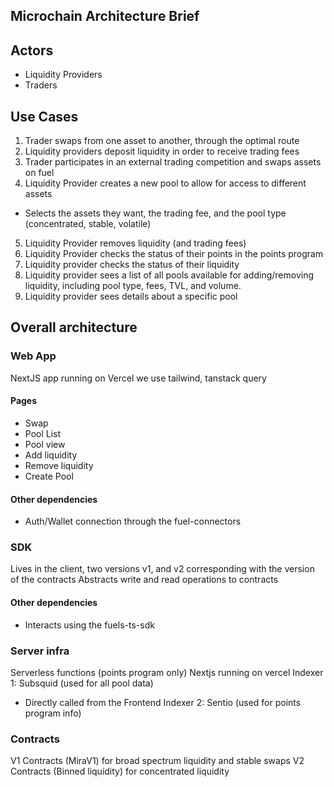 ## Microchain Architecture Brief

## Actors

- Liquidity Providers
- Traders

## Use Cases

1. Trader swaps from one asset to another, through the optimal route
2. Liquidity providers deposit liquidity in order to receive trading fees
3. Trader participates in an external trading competition and swaps assets on fuel
4. Liquidity Provider creates a new pool to allow for access to different assets

- Selects the assets they want, the trading fee, and the pool type (concentrated, stable, volatile)

5. Liquidity Provider removes liquidity (and trading fees)
6. Liquidity Provider checks the status of their points in the points program
7. Liquidity provider checks the status of their liquidity
8. Liquidity provider sees a list of all pools available for adding/removing liquidity, including
   pool type, fees, TVL, and volume.
9. Liquidity provider sees details about a specific pool

## Overall architecture

### Web App

NextJS app running on Vercel we use tailwind, tanstack query

#### Pages

- Swap
- Pool List
- Pool view
- Add liquidity
- Remove liquidity
- Create Pool

#### Other dependencies

- Auth/Wallet connection through the fuel-connectors

### SDK

Lives in the client, two versions v1, and v2 corresponding with the version of the contracts
Abstracts write and read operations to contracts

#### Other dependencies

- Interacts using the fuels-ts-sdk

### Server infra

Serverless functions (points program only) Nextjs running on vercel Indexer 1: Subsquid (used for
all pool data)

- Directly called from the Frontend Indexer 2: Sentio (used for points program info)

### Contracts

V1 Contracts (MiraV1) for broad spectrum liquidity and stable swaps V2 Contracts (Binned liquidity)
for concentrated liquidity

